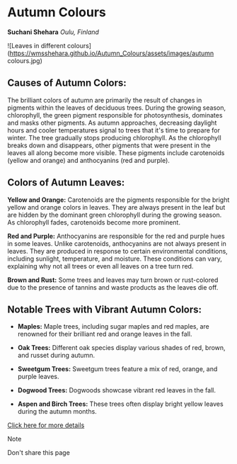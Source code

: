 # Autumn Colours
**Suchani Shehara**
*Oulu, Finland*

![Leaves in different colours](https://wmsshehara.github.io/Autumn_Colours/assets/images/autumn colours.jpg)

## Causes of Autumn Colors:

The brilliant colors of autumn are primarily the result of changes in pigments within the leaves of deciduous trees. During the growing season, chlorophyll, the green pigment responsible for photosynthesis, dominates and masks other pigments.
As autumn approaches, decreasing daylight hours and cooler temperatures signal to trees that it's time to prepare for winter. The tree gradually stops producing chlorophyll.
As the chlorophyll breaks down and disappears, other pigments that were present in the leaves all along become more visible. These pigments include carotenoids (yellow and orange) and anthocyanins (red and purple).

## Colors of Autumn Leaves:

**Yellow and Orange:** Carotenoids are the pigments responsible for the bright yellow and orange colors in leaves. They are always present in the leaf but are hidden by the dominant green chlorophyll during the growing season. As chlorophyll fades, carotenoids become more prominent.

**Red and Purple:** Anthocyanins are responsible for the red and purple hues in some leaves. Unlike carotenoids, anthocyanins are not always present in leaves. They are produced in response to certain environmental conditions, including sunlight, temperature, and moisture. These conditions can vary, explaining why not all trees or even all leaves on a tree turn red.

**Brown and Rust:** Some trees and leaves may turn brown or rust-colored due to the presence of tannins and waste products as the leaves die off.

## Notable Trees with Vibrant Autumn Colors:

- **Maples:** Maple trees, including sugar maples and red maples, are renowned for their brilliant red and orange leaves in the fall.
* **Oak Trees:** Different oak species display various shades of red, brown, and russet during autumn.
+ **Sweetgum Trees:** Sweetgum trees feature a mix of red, orange, and purple leaves.
- **Dogwood Trees:** Dogwoods showcase vibrant red leaves in the fall.
* **Aspen and Birch Trees:** These trees often display bright yellow leaves during the autumn months.


[Click here for more details](https://wowsciencefacts.com/science/science-autumn-colors/)

> [!NOTE]
> Don't share this page